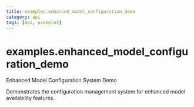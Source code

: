 ```yaml
---
title: examples.enhanced_model_configuration_demo
category: api
tags: [api, examples]
---
```


# examples.enhanced_model_configuration_demo

Enhanced Model Configuration System Demo

Demonstrates the configuration management system for enhanced model availability features.

